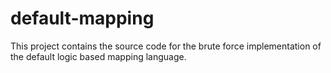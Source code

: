 # default-mapping
This project contains the source code for the brute force implementation of the default logic based mapping language.
